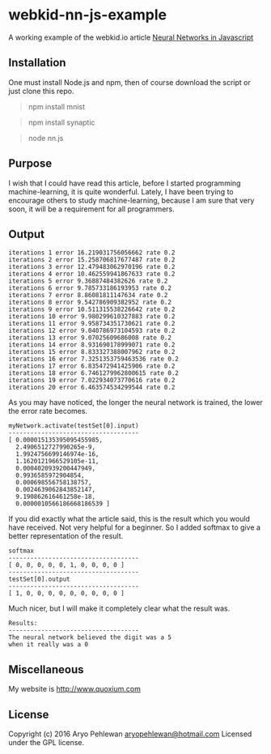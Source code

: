# webkid-nn-js-example
A working example of the webkid.io article [Neural Networks in Javascript](http://blog.webkid.io/neural-networks-in-javascript/)

## Installation
One must install Node.js and npm, then of course download the script or just clone this repo.

> npm install mnist

> npm install synaptic

> node nn.js

## Purpose
I wish that I could have read this article, before I started programming machine-learning, it is quite wonderful. Lately, I have been trying to encourage others to study machine-learning, because I am sure that very soon, it will be a requirement for all programmers.

## Output
```
iterations 1 error 16.219031756056662 rate 0.2
iterations 2 error 15.258706817677487 rate 0.2
iterations 3 error 12.479483062970196 rate 0.2
iterations 4 error 10.462559941867633 rate 0.2
iterations 5 error 9.36887484382626 rate 0.2
iterations 6 error 9.785733186193953 rate 0.2
iterations 7 error 8.86081811147634 rate 0.2
iterations 8 error 9.542786909382952 rate 0.2
iterations 9 error 10.511315538226642 rate 0.2
iterations 10 error 9.980299610327883 rate 0.2
iterations 11 error 9.958734351730621 rate 0.2
iterations 12 error 9.040786973104593 rate 0.2
iterations 13 error 9.07025609686008 rate 0.2
iterations 14 error 8.931690178999071 rate 0.2
iterations 15 error 8.833327388007962 rate 0.2
iterations 16 error 7.3251353759463536 rate 0.2
iterations 17 error 6.835472941425906 rate 0.2
iterations 18 error 6.7461279962800615 rate 0.2
iterations 19 error 7.022934073770616 rate 0.2
iterations 20 error 6.463574534299544 rate 0.2
```

As you may have noticed, the longer the neural network is trained, the lower the error rate becomes.

```
myNetwork.activate(testSet[0].input)
------------------------------------
[ 0.000015135395095455985,
  2.4906512727990265e-9,
  1.9924756699146974e-16,
  1.1620121966529105e-11,
  0.0004020939200447949,
  0.9936585972904854,
  0.000698556758138757,
  0.0024639062843852147,
  9.190862616461258e-18,
  0.0000010566186668186539 ]
```

If you did exactly what the article said, this is the result which you would have received. Not very helpful for a beginner. So I added softmax to give a better representation of the result.

```
softmax
------------------------------------
[ 0, 0, 0, 0, 0, 1, 0, 0, 0, 0 ]
------------------------------------
testSet[0].output
------------------------------------
[ 1, 0, 0, 0, 0, 0, 0, 0, 0, 0 ]
```

Much nicer, but I will make it completely clear what the result was.

```
Results:
------------------------------------
The neural network believed the digit was a 5
when it really was a 0
```

## Miscellaneous
My website is http://www.quoxium.com

## License
Copyright (c) 2016 Aryo Pehlewan aryopehlewan@hotmail.com 
Licensed under the GPL license.
